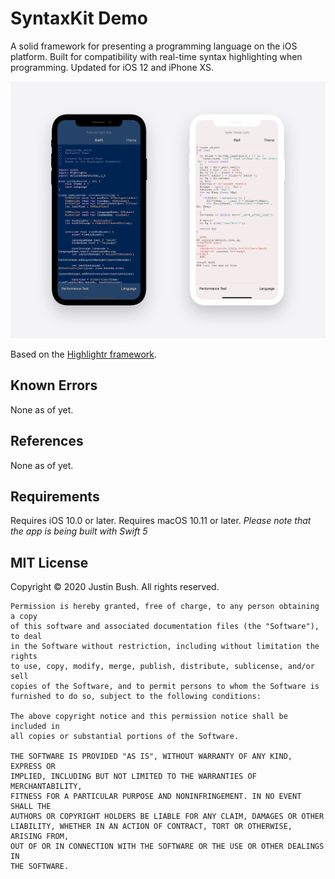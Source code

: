 # SyntaxKit Demo
A solid framework for presenting a programming language on the iOS platform. Built for compatibility with real-time syntax highlighting when programming. Updated for iOS 12 and iPhone XS.

<img src="Cover.png" width="860" />

Based on the <a href="https://github.com/raspu/Highlightr">Highlightr framework</a>.

## Known Errors
None as of yet.

## References
None as of yet.

## Requirements
Requires iOS 10.0 or later.
Requires macOS 10.11 or later.
<i>Please note that the app is being built with Swift 5</i>

## MIT License

Copyright © 2020 Justin Bush. All rights reserved.

```
Permission is hereby granted, free of charge, to any person obtaining a copy
of this software and associated documentation files (the "Software"), to deal
in the Software without restriction, including without limitation the rights
to use, copy, modify, merge, publish, distribute, sublicense, and/or sell
copies of the Software, and to permit persons to whom the Software is
furnished to do so, subject to the following conditions:

The above copyright notice and this permission notice shall be included in
all copies or substantial portions of the Software.

THE SOFTWARE IS PROVIDED "AS IS", WITHOUT WARRANTY OF ANY KIND, EXPRESS OR
IMPLIED, INCLUDING BUT NOT LIMITED TO THE WARRANTIES OF MERCHANTABILITY,
FITNESS FOR A PARTICULAR PURPOSE AND NONINFRINGEMENT. IN NO EVENT SHALL THE
AUTHORS OR COPYRIGHT HOLDERS BE LIABLE FOR ANY CLAIM, DAMAGES OR OTHER
LIABILITY, WHETHER IN AN ACTION OF CONTRACT, TORT OR OTHERWISE, ARISING FROM,
OUT OF OR IN CONNECTION WITH THE SOFTWARE OR THE USE OR OTHER DEALINGS IN
THE SOFTWARE.
```
